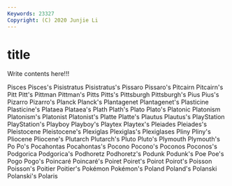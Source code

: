 ```yaml
---
Keywords: 23327
Copyright: (C) 2020 Junjie Li
---
```


# title

Write contents here!!!

Pisces
Pisces's 
Pisistratus 
Pisistratus's 
Pissaro 
Pissaro's 
Pitcairn 
Pitcairn's 
Pitt 
Pitt's 
Pittman
Pittman's 
Pitts 
Pitts's 
Pittsburgh 
Pittsburgh's 
Pius 
Pius's 
Pizarro 
Pizarro's 
Planck
Planck's 
Plantagenet 
Plantagenet's 
Plasticine 
Plasticine's 
Plataea 
Plataea's 
Plath 
Plath's 
Plato
Plato's 
Platonic 
Platonism 
Platonism's 
Platonist 
Platonist's 
Platte 
Platte's 
Plautus 
Plautus's
PlayStation 
PlayStation's 
Playboy 
Playboy's 
Playtex 
Playtex's 
Pleiades 
Pleiades's 
Pleistocene 
Pleistocene's
Plexiglas 
Plexiglas's 
Plexiglases 
Pliny 
Pliny's 
Pliocene 
Pliocene's 
Plutarch 
Plutarch's 
Pluto
Pluto's 
Plymouth 
Plymouth's 
Po 
Po's 
Pocahontas 
Pocahontas's 
Pocono 
Pocono's 
Poconos
Poconos's 
Podgorica 
Podgorica's 
Podhoretz 
Podhoretz's 
Podunk 
Podunk's 
Poe 
Poe's 
Pogo
Pogo's 
Poincaré 
Poincaré's 
Poiret 
Poiret's 
Poirot 
Poirot's 
Poisson 
Poisson's 
Poitier
Poitier's 
Pokémon 
Pokémon's 
Poland 
Poland's 
Polanski 
Polanski's 
Polaris 

